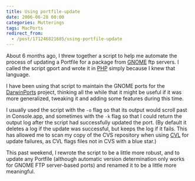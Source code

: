 ```yaml
---
title: Using portfile-update
date: 2006-06-28 00:00
categories: Mutterings
tags: MacPorts
redirect_from:
  - /post/171246821685/using-portfile-update
---
```

About 6 months ago, I threw together a script to help me automate the process of updating a Portfile for a package from [GNOME](https://www.gnome.org) ftp servers. I called the script gport and wrote it in [PHP](https://php.net) simply because I knew that language.

I have been using that script to maintain the GNOME ports for the [DarwinPorts](https://www.darwinports.org) project, thinking all the while that it might be useful if it was more generalized, tweaking it and adding some features during this time.

I usually used the script with the `-o` flag so that its output would scroll past in Console.app, and sometimes with the `-k` flag so that I could return the output log after the script had successfully updated the port. (By default it deletes a log if the update was successful, but keeps the log if it fails. This has allowed me to scan my copy of the CVS repository when using [CVL](https://www.sente.ch/software/cvl/) for update failures, as CVL flags files not in CVS with a blue star.)

This past weekend, I rewrote the script to be a little more robust, and to update any Portfile (although automatic version determination only works for GNOME FTP server-based ports) and renamed it to be a little more meaningful.
